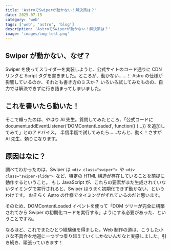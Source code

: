 ```yaml
---
title: 'AstroでSwiperが動かない！解決策は？'
date: 2025-07-15
category: 'web'
tags: ['web', 'astro', 'blog']
description: 'AstroでSwiperが動かない！解決策は？'
image: 'images/img-test.png'
---
```


## Swiper が動かない、なぜ？

Swiper を使ってスライダーを実装しようと、公式サイトのコード通りに CDN リンクと Script タグを書きました。ところが、動かない……！
Astro の仕様が影響しているのか、それとも書き方のミスか？
いろいろ試してみたものの、自力では解決できずに行き詰まってしまいました。

## これを書いたら動いた！

そこで頼ったのは、やはり AI 先生。質問してみたところ、「公式コードに document.addEventListener('DOMContentLoaded', function() {...}) を追加してみて」とのアドバイス。
半信半疑で試してみたら……なんと、動く！さすが AI 先生、頼りになります。

## 原因はなに？

調べてわかったのは、Swiper は `<div class="swiper"> `や `<div class="swiper-slide"> `など、特定の HTML 構造が存在していることを前提に動作するということ。
もし JavaScript が、これらの要素がまだ生成されていないタイミングで実行されると、Swiper はうまく初期化できず動かない、というわけです。
おそらく Astro の仕様でタイミングがずれているのだと思います。

そのため、DOMContentLoaded イベントを使って「DOM ツリーが完全に構築されてから Swiper の初期化コードを実行する」ようにする必要があった、ということですね。

なるほど、これでまたひとつ経験値を得ました。Web 制作の道は、こうした小さな不具合を地道に一つずつ乗り越えていくしかないんだなと実感しました。引き続き、頑張っていきます！
